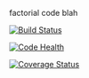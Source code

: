 factorial code
blah

[![Build Status](https://travis-ci.org/mohnjahoney/factorial.svg?branch=master)](https://travis-ci.org/mohnjahoney/factorial)

[![Code Health](https://landscape.io/github/mohnjahoney/factorial/master/landscape.svg?style=flat)](https://landscape.io/github/mohnjahoney/factorial/master)

[![Coverage Status](https://coveralls.io/repos/github/mohnjahoney/factorial/badge.svg?branch=master)](https://coveralls.io/github/mohnjahoney/factorial?branch=master)
